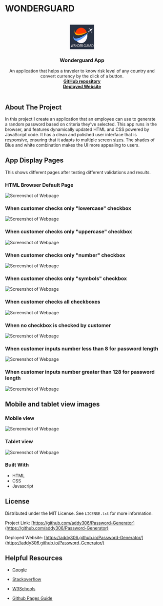 # WONDERGUARD

<!-- Developer Signature and github details -->
<br />
<div align="center">
  <a href="https://timatoyo.github.io/wonderGuard/">
    <img src="./assets/images/logo 1.png" alt="Logo" width="80" height="80">
  </a>

<h3 align="center">Wonderguard App</h3>

  <p align="center">
    An application that helps a traveler to know risk level of any country and convert currency by the click of a button.   
    <br />
    <a href="https://github.com/addy306/Password-Generator"><strong>GitHub repository</strong></a>
    <br />
    <a href="https://addy306.github.io/Password-Generator/"><strong>Deployed Website</strong></a>
    <br />
    <br />
    
  </p>
</div>


<!-- ABOUT THE PROJECT -->
## About The Project

In this project I create an application that an employee can use to generate a random password based on criteria they’ve selected. This app runs in the browser, and features dynamically updated HTML and CSS powered by JavaScript code. It has a clean and polished user interface that is responsive, ensuring that it adapts to multiple screen sizes. The shades of Blue and white combination makes the UI more appealing to users.


## App Display Pages
This shows different pages after testing different validations and results.
### HTML Browser Default Page
![Screenshot of Webpage](./images/browser-default-page.JPG)

### When customer checks only "lowercase" checkbox
![Screenshot of Webpage](./images/lowercase.JPG)

### When customer checks only "uppercase" checkbox
![Screenshot of Webpage](./images/uppercase.JPG)

### When customer checks only "number" checkbox
![Screenshot of Webpage](./images/numbers.JPG)

### When customer checks only "symbols" checkbox
![Screenshot of Webpage](./images/special-character.JPG)

### When customer checks all checkboxes
![Screenshot of Webpage](./images/mixed-number-character.JPG)

### When no checkbox is checked by customer
![Screenshot of Webpage](./images/nochecked-box.JPG)

### When customer inputs number less than 8 for password length
![Screenshot of Webpage](./images/under-eight-input.JPG)

### When customer inputs number greater than 128 for password length
![Screenshot of Webpage](./images/over-max-input.JPG)

## Mobile and tablet view images

### Mobile view
![Screenshot of Webpage](./images/mobile-view.JPG)

### Tablet view
![Screenshot of Webpage](./images/ipad-view.JPG)

### Built With

* HTML
* CSS
* Javascript

<!-- LICENSE -->
## License

Distributed under the MIT License. See `LICENSE.txt` for more information.




Project Link: [https://github.com/addy306/Password-Generator](https://github.com/addy306/Password-Generator)

Deployed Website: [https://addy306.github.io/Password-Generator/](https://addy306.github.io/Password-Generator/)

## Helpful Resources
- [Google](https://www.google.com/)
- [Stackoverflow](https://stackoverflow.com/)

- [W3Schools](https://www.w3schools.com/js/DEFAULT.asp)

- [Github Pages Guide](https://pages.github.com/)



